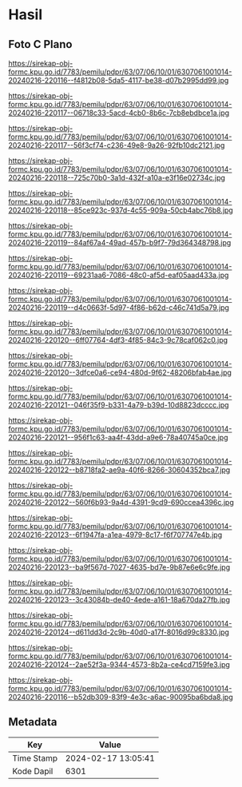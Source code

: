 # Hasil

## Foto C Plano

https://sirekap-obj-formc.kpu.go.id/7783/pemilu/pdpr/63/07/06/10/01/6307061001014-20240216-220116--f4812b08-5da5-4117-be38-d07b2995dd99.jpg

https://sirekap-obj-formc.kpu.go.id/7783/pemilu/pdpr/63/07/06/10/01/6307061001014-20240216-220117--06718c33-5acd-4cb0-8b6c-7cb8ebdbce1a.jpg

https://sirekap-obj-formc.kpu.go.id/7783/pemilu/pdpr/63/07/06/10/01/6307061001014-20240216-220117--56f3cf74-c236-49e8-9a26-92fb10dc2121.jpg

https://sirekap-obj-formc.kpu.go.id/7783/pemilu/pdpr/63/07/06/10/01/6307061001014-20240216-220118--725c70b0-3a1d-432f-a10a-e3f16e02734c.jpg

https://sirekap-obj-formc.kpu.go.id/7783/pemilu/pdpr/63/07/06/10/01/6307061001014-20240216-220118--85ce923c-937d-4c55-909a-50cb4abc76b8.jpg

https://sirekap-obj-formc.kpu.go.id/7783/pemilu/pdpr/63/07/06/10/01/6307061001014-20240216-220119--84af67a4-49ad-457b-b9f7-79d364348798.jpg

https://sirekap-obj-formc.kpu.go.id/7783/pemilu/pdpr/63/07/06/10/01/6307061001014-20240216-220119--69231aa6-7086-48c0-af5d-eaf05aad433a.jpg

https://sirekap-obj-formc.kpu.go.id/7783/pemilu/pdpr/63/07/06/10/01/6307061001014-20240216-220119--d4c0663f-5d97-4f86-b62d-c46c741d5a79.jpg

https://sirekap-obj-formc.kpu.go.id/7783/pemilu/pdpr/63/07/06/10/01/6307061001014-20240216-220120--6ff07764-4df3-4f85-84c3-9c78caf062c0.jpg

https://sirekap-obj-formc.kpu.go.id/7783/pemilu/pdpr/63/07/06/10/01/6307061001014-20240216-220120--3dfce0a6-ce94-480d-9f62-48206bfab4ae.jpg

https://sirekap-obj-formc.kpu.go.id/7783/pemilu/pdpr/63/07/06/10/01/6307061001014-20240216-220121--046f35f9-b331-4a79-b39d-10d8823dcccc.jpg

https://sirekap-obj-formc.kpu.go.id/7783/pemilu/pdpr/63/07/06/10/01/6307061001014-20240216-220121--956f1c63-aa4f-43dd-a9e6-78a40745a0ce.jpg

https://sirekap-obj-formc.kpu.go.id/7783/pemilu/pdpr/63/07/06/10/01/6307061001014-20240216-220122--b8718fa2-ae9a-40f6-8266-30604352bca7.jpg

https://sirekap-obj-formc.kpu.go.id/7783/pemilu/pdpr/63/07/06/10/01/6307061001014-20240216-220122--560f6b93-9a4d-4391-9cd9-690ccea4396c.jpg

https://sirekap-obj-formc.kpu.go.id/7783/pemilu/pdpr/63/07/06/10/01/6307061001014-20240216-220123--6f1947fa-a1ea-4979-8c17-f6f707747e4b.jpg

https://sirekap-obj-formc.kpu.go.id/7783/pemilu/pdpr/63/07/06/10/01/6307061001014-20240216-220123--ba9f567d-7027-4635-bd7e-9b87e6e6c9fe.jpg

https://sirekap-obj-formc.kpu.go.id/7783/pemilu/pdpr/63/07/06/10/01/6307061001014-20240216-220123--3c43084b-de40-4ede-a161-18a670da27fb.jpg

https://sirekap-obj-formc.kpu.go.id/7783/pemilu/pdpr/63/07/06/10/01/6307061001014-20240216-220124--d611dd3d-2c9b-40d0-a17f-8016d99c8330.jpg

https://sirekap-obj-formc.kpu.go.id/7783/pemilu/pdpr/63/07/06/10/01/6307061001014-20240216-220124--2ae52f3a-9344-4573-8b2a-ce4cd7159fe3.jpg

https://sirekap-obj-formc.kpu.go.id/7783/pemilu/pdpr/63/07/06/10/01/6307061001014-20240216-220116--b52db309-83f9-4e3c-a6ac-90095ba6bda8.jpg


## Metadata

| Key        | Value               |
| ---------- | ------------------- |
| Time Stamp | 2024-02-17 13:05:41 |
| Kode Dapil | 6301                |




